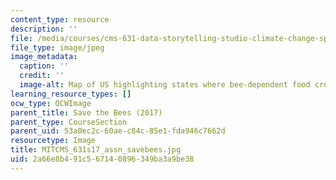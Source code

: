 ```yaml
---
content_type: resource
description: ''
file: /media/courses/cms-631-data-storytelling-studio-climate-change-spring-2017/2a66e8b491c567140896349ba3a9be38_MITCMS_631s17_assn_savebees.jpg
file_type: image/jpeg
image_metadata:
  caption: ''
  credit: ''
  image-alt: Map of US highlighting states where bee-dependent food crops are grown.
learning_resource_types: []
ocw_type: OCWImage
parent_title: Save the Bees (2017)
parent_type: CourseSection
parent_uid: 53a0ec2c-60ae-c84c-85e1-fda946c7662d
resourcetype: Image
title: MITCMS_631s17_assn_savebees.jpg
uid: 2a66e8b4-91c5-6714-0896-349ba3a9be38
---
```

